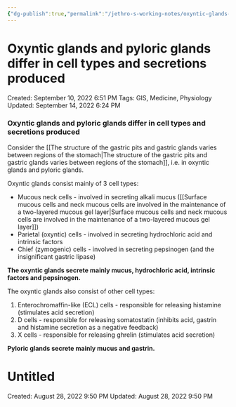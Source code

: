 ```yaml
---
{"dg-publish":true,"permalink":"/jethro-s-working-notes/oxyntic-glands-and-pyloric-glands-differ-in-cell-t/","dgPassFrontmatter":true}
---
```



# Oxyntic glands and pyloric glands differ in cell types and secretions produced

Created: September 10, 2022 6:51 PM
Tags: GIS, Medicine, Physiology
Updated: September 14, 2022 6:24 PM

### Oxyntic glands and pyloric glands differ in cell types and secretions produced

Consider the [[The structure of the gastric pits and gastric glands varies between regions of the stomach\|The structure of the gastric pits and gastric glands varies between regions of the stomach]], i.e. in oxyntic glands and pyloric glands.

Oxyntic glands consist mainly of 3 cell types:

- Mucous neck cells - involved in secreting alkali mucus ([[Surface mucous cells and neck mucous cells are involved in the maintenance of a two-layered mucous gel layer\|Surface mucous cells and neck mucous cells are involved in the maintenance of a two-layered mucous gel layer]])
- Parietal (oxyntic) cells - involved in secreting hydrochloric acid and intrinsic factors
- Chief (zymogenic) cells - involved in secreting pepsinogen (and the insignificant gastric lipase)

**The oxyntic glands secrete mainly mucus, hydrochloric acid, intrinsic factors and pepsinogen.**

The oxyntic glands also consist of other cell types:

1. Enterochromaffin-like (ECL) cells - responsible for releasing histamine (stimulates acid secretion)
2. D cells - responsible for releasing somatostatin (inhibits acid, gastrin and histamine secretion as a negative feedback)
3. X cells - responsible for releasing ghrelin (stimulates acid secretion)

**Pyloric glands secrete mainly mucus and gastrin.**


<div class="transclusion internal-embed is-loaded"><div class="markdown-embed">





# Untitled

Created: August 28, 2022 9:50 PM
Updated: August 28, 2022 9:50 PM

</div></div>
